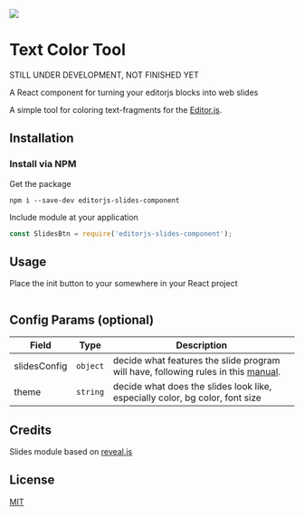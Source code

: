![](https://badgen.net/badge/Editor.js/v2.0/blue)

# Text Color Tool
STILL UNDER DEVELOPMENT, NOT FINISHED YET

A React component for turning your editorjs blocks into web slides

A simple tool for coloring text-fragments for the [Editor.js](https://editorjs.io).  

## Installation

### Install via NPM

Get the package

```shell
npm i --save-dev editorjs-slides-component
```

Include module at your application

```javascript
const SlidesBtn = require('editorjs-slides-component');
```

## Usage

Place the init button to your somewhere in your React project

```javascript

```

## Config Params (optional)

| Field  | Type     | Description      |
| ------ | -------- | ---------------- |
| slidesConfig  | `object` | decide what features the slide program will have, following rules in this [manual](https://revealjs.com/config/).
| theme  | `string` | decide what does the slides look like, especially color, bg color, font size |

## Credits
Slides module based on [reveal.js](https://revealjs.com)

## License
[MIT](https://github.com/flaming-cl/editorjs-slides-component/blob/master/LICENSE)
